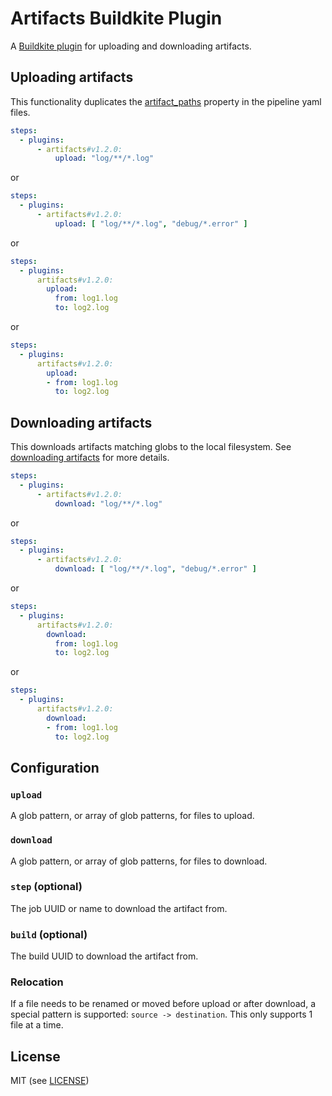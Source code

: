 # Artifacts Buildkite Plugin

A [Buildkite plugin](https://buildkite.com/docs/agent/v3/plugins) for uploading and downloading artifacts.

## Uploading artifacts

This functionality duplicates the [artifact_paths]() property in the pipeline yaml files.

```yml
steps:
  - plugins:
      - artifacts#v1.2.0:
          upload: "log/**/*.log"
```

or

```yml
steps:
  - plugins:
      - artifacts#v1.2.0:
          upload: [ "log/**/*.log", "debug/*.error" ]
```

or

```yml
steps:
  - plugins:
      artifacts#v1.2.0:
        upload: 
          from: log1.log
          to: log2.log
```

or

```yml
steps:
  - plugins:
      artifacts#v1.2.0:
        upload: 
        - from: log1.log
          to: log2.log
```

## Downloading artifacts

This downloads artifacts matching globs to the local filesystem. See [downloading artifacts](https://buildkite.com/docs/agent/cli-artifact#downloading-artifacts) for more details.

```yml
steps:
  - plugins:
      - artifacts#v1.2.0:
          download: "log/**/*.log"
```

or

```yml
steps:
  - plugins:
      - artifacts#v1.2.0:
          download: [ "log/**/*.log", "debug/*.error" ]
```

or

```yml
steps:
  - plugins:
      artifacts#v1.2.0:
        download: 
          from: log1.log
          to: log2.log
```

or

```yml
steps:
  - plugins:
      artifacts#v1.2.0:
        download: 
        - from: log1.log
          to: log2.log
```

## Configuration

### `upload`

A glob pattern, or array of glob patterns, for files to upload.

### `download`

A glob pattern, or array of glob patterns, for files to download.

### `step` (optional)

The job UUID or name to download the artifact from.

### `build` (optional)

The build UUID to download the artifact from.

### Relocation

If a file needs to be renamed or moved before upload or after download, a special pattern is supported: `source -> destination`.
This only supports 1 file at a time.

## License

MIT (see [LICENSE](LICENSE))
